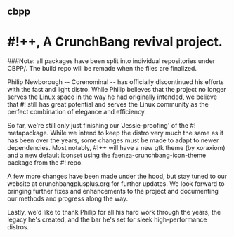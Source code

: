 ## cbpp
# #!++, A CrunchBang revival project.

###Note: all packages have been split into individual repositories under CBPP/. The build repo will be remade when the files are finalized.

Philip Newborough -- Corenominal -- has officially discontinued his efforts with the fast and light distro. While Philip believes that the project no longer serves the Linux space in the way he had originally intended, we believe that #! still has great potential and serves the Linux community as the perfect combination of elegance and efficiency.

So far, we're still only just finishing our 'Jessie-proofing' of the #! metapackage. While we intend to keep the distro very much the same as it has been over the years, some changes must be made to adapt to newer dependencies. Most notably, #!++ will have a new gtk theme (by xoraxiom) and a new default iconset using the faenza-crunchbang-icon-theme package from the #! repo.

A few more changes have been made under the hood, but stay tuned to our website at crunchbangplusplus.org for further updates. We look forward to bringing further fixes and enhancements to the project and documenting our methods and progress along the way.

Lastly, we'd like to thank Philip for all his hard work through the years, the legacy he's created, and the bar he's set for sleek high-performance distros.
